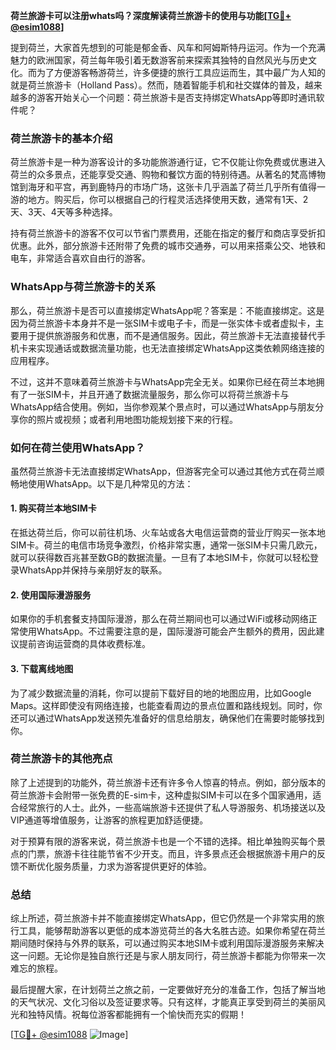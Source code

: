 **荷兰旅游卡可以注册whats吗？深度解读荷兰旅游卡的使用与功能[[TG💪+ @esim1088](https://t.me/s/esim1088)]**

提到荷兰，大家首先想到的可能是郁金香、风车和阿姆斯特丹运河。作为一个充满魅力的欧洲国家，荷兰每年吸引着无数游客前来探索其独特的自然风光与历史文化。而为了方便游客畅游荷兰，许多便捷的旅行工具应运而生，其中最广为人知的就是荷兰旅游卡（Holland Pass）。然而，随着智能手机和社交媒体的普及，越来越多的游客开始关心一个问题：荷兰旅游卡是否支持绑定WhatsApp等即时通讯软件呢？

### 荷兰旅游卡的基本介绍

荷兰旅游卡是一种为游客设计的多功能旅游通行证，它不仅能让你免费或优惠进入荷兰的众多景点，还能享受交通、购物和餐饮方面的特别待遇。从著名的梵高博物馆到海牙和平宫，再到鹿特丹的市场广场，这张卡几乎涵盖了荷兰几乎所有值得一游的地方。购买后，你可以根据自己的行程灵活选择使用天数，通常有1天、2天、3天、4天等多种选择。

持有荷兰旅游卡的游客不仅可以节省门票费用，还能在指定的餐厅和商店享受折扣优惠。此外，部分旅游卡还附带了免费的城市交通券，可以用来搭乘公交、地铁和电车，非常适合喜欢自由行的游客。

### WhatsApp与荷兰旅游卡的关系

那么，荷兰旅游卡是否可以直接绑定WhatsApp呢？答案是：不能直接绑定。这是因为荷兰旅游卡本身并不是一张SIM卡或电子卡，而是一张实体卡或者虚拟卡，主要用于提供旅游服务和优惠，而不是通信服务。因此，荷兰旅游卡无法直接替代手机卡来实现通话或数据流量功能，也无法直接绑定WhatsApp这类依赖网络连接的应用程序。

不过，这并不意味着荷兰旅游卡与WhatsApp完全无关。如果你已经在荷兰本地拥有了一张SIM卡，并且开通了数据流量服务，那么你可以将荷兰旅游卡与WhatsApp结合使用。例如，当你参观某个景点时，可以通过WhatsApp与朋友分享你的照片或视频；或者利用地图功能规划接下来的行程。

### 如何在荷兰使用WhatsApp？

虽然荷兰旅游卡无法直接绑定WhatsApp，但游客完全可以通过其他方式在荷兰顺畅地使用WhatsApp。以下是几种常见的方法：

#### 1. 购买荷兰本地SIM卡
在抵达荷兰后，你可以前往机场、火车站或各大电信运营商的营业厅购买一张本地SIM卡。荷兰的电信市场竞争激烈，价格非常实惠，通常一张SIM卡只需几欧元，就可以获得数百兆甚至数GB的数据流量。一旦有了本地SIM卡，你就可以轻松登录WhatsApp并保持与亲朋好友的联系。

#### 2. 使用国际漫游服务
如果你的手机套餐支持国际漫游，那么在荷兰期间也可以通过WiFi或移动网络正常使用WhatsApp。不过需要注意的是，国际漫游可能会产生额外的费用，因此建议提前咨询运营商的具体收费标准。

#### 3. 下载离线地图
为了减少数据流量的消耗，你可以提前下载好目的地的地图应用，比如Google Maps。这样即使没有网络连接，也能查看周边的景点位置和路线规划。同时，你还可以通过WhatsApp发送预先准备好的信息给朋友，确保他们在需要时能够找到你。

### 荷兰旅游卡的其他亮点

除了上述提到的功能外，荷兰旅游卡还有许多令人惊喜的特点。例如，部分版本的荷兰旅游卡会附带一张免费的E-sim卡，这种虚拟SIM卡可以在多个国家通用，适合经常旅行的人士。此外，一些高端旅游卡还提供了私人导游服务、机场接送以及VIP通道等增值服务，让游客的旅程更加舒适便捷。

对于预算有限的游客来说，荷兰旅游卡也是一个不错的选择。相比单独购买每个景点的门票，旅游卡往往能节省不少开支。而且，许多景点还会根据旅游卡用户的反馈不断优化服务质量，力求为游客提供更好的体验。

### 总结

综上所述，荷兰旅游卡并不能直接绑定WhatsApp，但它仍然是一个非常实用的旅行工具，能够帮助游客以更低的成本游览荷兰的各大名胜古迹。如果你希望在荷兰期间随时保持与外界的联系，可以通过购买本地SIM卡或利用国际漫游服务来解决这一问题。无论你是独自旅行还是与家人朋友同行，荷兰旅游卡都能为你带来一次难忘的旅程。

最后提醒大家，在计划荷兰之旅之前，一定要做好充分的准备工作，包括了解当地的天气状况、文化习俗以及签证要求等。只有这样，才能真正享受到荷兰的美丽风光和独特风情。祝每位游客都能拥有一个愉快而充实的假期！

[[TG💪+ @esim1088](https://t.me/s/esim1088) ![Image](https://i.postimg.cc/4NQfJmqS/Snipaste-2025-05-13-00-14-12.png)]